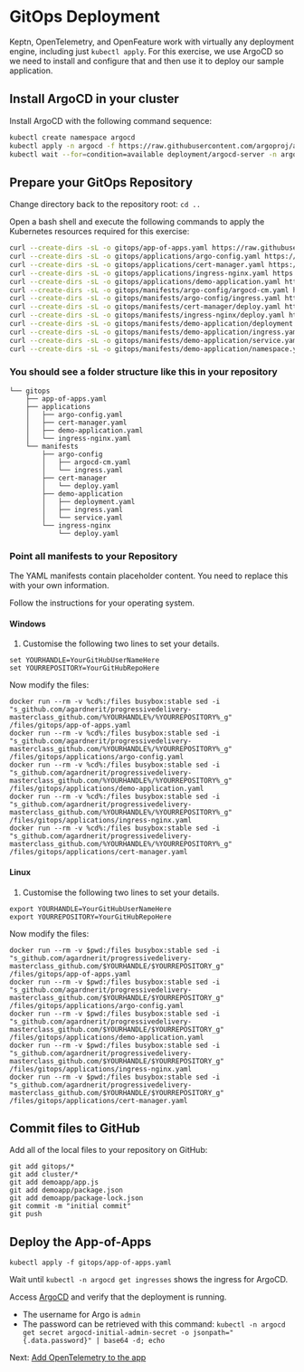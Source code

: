 # GitOps Deployment

Keptn, OpenTelemetry, and OpenFeature
work with virtually any deployment engine,
including just `kubectl apply`.
For this exercise, we use ArgoCD
so we need to install and configure that
and then use it to deploy our sample application.

## Install ArgoCD in your cluster

Install ArgoCD with the following command sequence:

```bash
kubectl create namespace argocd
kubectl apply -n argocd -f https://raw.githubusercontent.com/argoproj/argo-cd/stable/manifests/install.yaml
kubectl wait --for=condition=available deployment/argocd-server -n argocd --timeout=300s
```

## Prepare your GitOps Repository

Change directory back to the repository root: `cd ..`

Open a bash shell and execute the following commands
to apply the Kubernetes resources required for this exercise:

```bash
curl --create-dirs -sL -o gitops/app-of-apps.yaml https://raw.githubusercontent.com/agardnerit/progressivedelivery-masterclass/main/gitops/app-of-apps.yaml
curl --create-dirs -sL -o gitops/applications/argo-config.yaml https://raw.githubusercontent.com/agardnerit/progressivedelivery-masterclass/main/gitops/applications/argo-config.yaml
curl --create-dirs -sL -o gitops/applications/cert-manager.yaml https://raw.githubusercontent.com/agardnerit/progressivedelivery-masterclass/main/gitops/applications/cert-manager.yaml
curl --create-dirs -sL -o gitops/applications/ingress-nginx.yaml https://raw.githubusercontent.com/agardnerit/progressivedelivery-masterclass/main/gitops/applications/ingress-nginx.yaml
curl --create-dirs -sL -o gitops/applications/demo-application.yaml https://raw.githubusercontent.com/agardnerit/progressivedelivery-masterclass/main/gitops/applications/demo-application.yaml
curl --create-dirs -sL -o gitops/manifests/argo-config/argocd-cm.yaml https://raw.githubusercontent.com/agardnerit/progressivedelivery-masterclass/main/gitops/manifests/argo-config/argocd-cm.yaml
curl --create-dirs -sL -o gitops/manifests/argo-config/ingress.yaml https://raw.githubusercontent.com/agardnerit/progressivedelivery-masterclass/main/gitops/manifests/argo-config/ingress.yaml
curl --create-dirs -sL -o gitops/manifests/cert-manager/deploy.yaml https://raw.githubusercontent.com/agardnerit/progressivedelivery-masterclass/main/gitops/manifests/cert-manager/deploy.yaml
curl --create-dirs -sL -o gitops/manifests/ingress-nginx/deploy.yaml https://raw.githubusercontent.com/agardnerit/progressivedelivery-masterclass/main/gitops/manifests/ingress-nginx/deploy.yaml
curl --create-dirs -sL -o gitops/manifests/demo-application/deployment.yaml https://raw.githubusercontent.com/agardnerit/progressivedelivery-masterclass/main/gitops/manifests/demo-application/deployment.yaml
curl --create-dirs -sL -o gitops/manifests/demo-application/ingress.yaml https://raw.githubusercontent.com/agardnerit/progressivedelivery-masterclass/main/gitops/manifests/demo-application/ingress.yaml
curl --create-dirs -sL -o gitops/manifests/demo-application/service.yaml https://raw.githubusercontent.com/agardnerit/progressivedelivery-masterclass/main/gitops/manifests/demo-application/service.yaml
curl --create-dirs -sL -o gitops/manifests/demo-application/namespace.yaml https://raw.githubusercontent.com/agardnerit/progressivedelivery-masterclass/main/gitops/manifests/demo-application/namespace.yaml
```


###  You should see a folder structure like this in your repository
```
└── gitops
    ├── app-of-apps.yaml
    ├── applications
    │   ├── argo-config.yaml
    │   ├── cert-manager.yaml
    │   ├── demo-application.yaml
    │   └── ingress-nginx.yaml
    └── manifests
        ├── argo-config
        │   ├── argocd-cm.yaml
        │   └── ingress.yaml
        ├── cert-manager
        │   └── deploy.yaml
        ├── demo-application
        │   ├── deployment.yaml
        │   ├── ingress.yaml
        │   └── service.yaml
        └── ingress-nginx
            └── deploy.yaml
```

### Point all manifests to your Repository

The YAML manifests contain placeholder content. You need to replace this with your own information.

Follow the instructions for your operating system.

#### Windows

1. Customise the following two lines to set your details.

```
set YOURHANDLE=YourGitHubUserNameHere
set YOURREPOSITORY=YourGitHubRepoHere
```

Now modify the files:
```
docker run --rm -v %cd%:/files busybox:stable sed -i "s_github.com/agardnerit/progressivedelivery-masterclass_github.com/%YOURHANDLE%/%YOURREPOSITORY%_g" /files/gitops/app-of-apps.yaml
docker run --rm -v %cd%:/files busybox:stable sed -i "s_github.com/agardnerit/progressivedelivery-masterclass_github.com/%YOURHANDLE%/%YOURREPOSITORY%_g" /files/gitops/applications/argo-config.yaml
docker run --rm -v %cd%:/files busybox:stable sed -i "s_github.com/agardnerit/progressivedelivery-masterclass_github.com/%YOURHANDLE%/%YOURREPOSITORY%_g" /files/gitops/applications/demo-application.yaml
docker run --rm -v %cd%:/files busybox:stable sed -i "s_github.com/agardnerit/progressivedelivery-masterclass_github.com/%YOURHANDLE%/%YOURREPOSITORY%_g" /files/gitops/applications/ingress-nginx.yaml
docker run --rm -v %cd%:/files busybox:stable sed -i "s_github.com/agardnerit/progressivedelivery-masterclass_github.com/%YOURHANDLE%/%YOURREPOSITORY%_g" /files/gitops/applications/cert-manager.yaml
```

#### Linux

1. Customise the following two lines to set your details.

```
export YOURHANDLE=YourGitHubUserNameHere
export YOURREPOSITORY=YourGitHubRepoHere
```

Now modify the files:
```
docker run --rm -v $pwd:/files busybox:stable sed -i "s_github.com/agardnerit/progressivedelivery-masterclass_github.com/$YOURHANDLE/$YOURREPOSITORY_g" /files/gitops/app-of-apps.yaml
docker run --rm -v $pwd:/files busybox:stable sed -i "s_github.com/agardnerit/progressivedelivery-masterclass_github.com/$YOURHANDLE/$YOURREPOSITORY_g" /files/gitops/applications/argo-config.yaml
docker run --rm -v $pwd:/files busybox:stable sed -i "s_github.com/agardnerit/progressivedelivery-masterclass_github.com/$YOURHANDLE/$YOURREPOSITORY_g" /files/gitops/applications/demo-application.yaml
docker run --rm -v $pwd:/files busybox:stable sed -i "s_github.com/agardnerit/progressivedelivery-masterclass_github.com/$YOURHANDLE/$YOURREPOSITORY_g" /files/gitops/applications/ingress-nginx.yaml
docker run --rm -v $pwd:/files busybox:stable sed -i "s_github.com/agardnerit/progressivedelivery-masterclass_github.com/$YOURHANDLE/$YOURREPOSITORY_g" /files/gitops/applications/cert-manager.yaml
```

## Commit files to GitHub

Add all of the local files to your repository on GitHub:

```
git add gitops/*
git add cluster/*
git add demoapp/app.js
git add demoapp/package.json
git add demoapp/package-lock.json
git commit -m "initial commit"
git push
```

## Deploy the App-of-Apps

```
kubectl apply -f gitops/app-of-apps.yaml
```

Wait until `kubectl -n argocd get ingresses` shows the ingress for ArgoCD.

Access [ArgoCD](http://argocd.127.0.0.1.nip.io) and verify that the deployment is running.

- The username for Argo is `admin`
- The password can be retrieved with this command: `kubectl -n argocd get secret argocd-initial-admin-secret -o jsonpath="{.data.password}" | base64 -d; echo`


Next: [Add OpenTelemetry to the app](opentelemetry.md)
